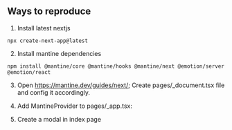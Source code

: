 ## Ways to reproduce

1. Install latest nextjs

`npx create-next-app@latest`

2. Install mantine dependencies

`npm install @mantine/core @mantine/hooks @mantine/next @emotion/server @emotion/react`

3. Open https://mantine.dev/guides/next/;
   Create pages/\_document.tsx file and config it accordingly.

4. Add MantineProvider to pages/\_app.tsx:

5. Create a modal in index page
